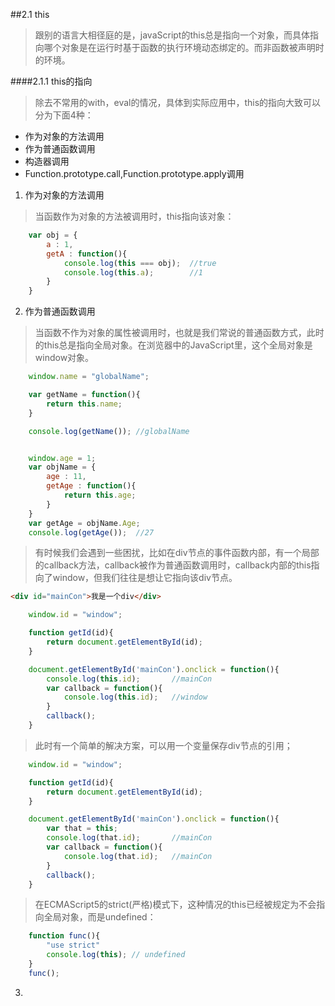 ##2.1 this

> 跟别的语言大相径庭的是，javaScript的this总是指向一个对象，而具体指向哪个对象是在运行时基于函数的执行环境动态绑定的。而非函数被声明时的环境。

####2.1.1 this的指向

> 除去不常用的with，eval的情况，具体到实际应用中，this的指向大致可以分为下面4种：

- 作为对象的方法调用
- 作为普通函数调用
- 构造器调用
- Function.prototype.call,Function.prototype.apply调用

1. 作为对象的方法调用

> 当函数作为对象的方法被调用时，this指向该对象：

```javascript
    var obj = {
        a : 1,
        getA : function(){
            console.log(this === obj);  //true
            console.log(this.a);        //1
        }
    }
```

2. 作为普通函数调用

>当函数不作为对象的属性被调用时，也就是我们常说的普通函数方式，此时的this总是指向全局对象。在浏览器中的JavaScript里，这个全局对象是window对象。

```javascript
    window.name = "globalName";

    var getName = function(){
        return this.name;
    }

    console.log(getName()); //globalName


    window.age = 1;
    var objName = {
        age : 11,
        getAge : function(){
            return this.age;
        }
    }
    var getAge = objName.Age;
    console.log(getAge());  //27
```
>有时候我们会遇到一些困扰，比如在div节点的事件函数内部，有一个局部的callback方法，callback被作为普通函数调用时，callback内部的this指向了window，但我们往往是想让它指向该div节点。

```html
<div id="mainCon">我是一个div</div>
```

```javascript
    window.id = "window";

    function getId(id){
        return document.getElementById(id);
    }

    document.getElementById('mainCon').onclick = function(){
        console.log(this.id);       //mainCon
        var callback = function(){
            console.log(this.id);   //window
        }
        callback();
    }
```
>此时有一个简单的解决方案，可以用一个变量保存div节点的引用；

```javascript
    window.id = "window";

    function getId(id){
        return document.getElementById(id);
    }

    document.getElementById('mainCon').onclick = function(){
        var that = this;
        console.log(that.id);       //mainCon
        var callback = function(){
            console.log(that.id);   //mainCon
        }
        callback();
    }
```

>在ECMAScript5的strict(严格)模式下，这种情况的this已经被规定为不会指向全局对象，而是undefined：

```javascript
    function func(){
        "use strict"
        console.log(this); // undefined
    }
    func();
```
3. 
